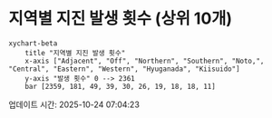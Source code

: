 # 지역별 지진 발생 횟수 (상위 10개)

```mermaid
xychart-beta
    title "지역별 지진 발생 횟수"
    x-axis ["Adjacent", "Off", "Northern", "Southern", "Noto,", "Central", "Eastern", "Western", "Hyuganada", "Kiisuido"]
    y-axis "발생 횟수" 0 --> 2361
    bar [2359, 181, 49, 39, 30, 26, 19, 18, 18, 11]
```

업데이트 시간: 2025-10-24 07:04:23
